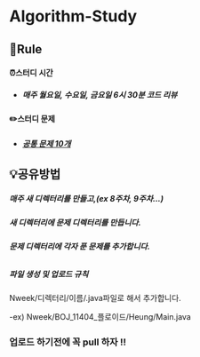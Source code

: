 # Algorithm-Study

## 📝Rule

#### ⏰스터디 시간 
- ##### 매주 월요일, 수요일, 금요일 6시 30분 코드 리뷰    


 
#### ✏️스터디 문제

- ##### [공통 문제 10개](https://www.acmicpc.net/group/workbook/list/10018)

###
## 💡공유방법

##### 매주 새 디렉터리를 만들고,(ex 8주차, 9주차...)
##### 새 디렉터리에 문제 디렉터리를 만듭니다.
##### 문제 디렉터리에 각자 푼 문제를 추가합니다.
##

##### 파일 생성 및 업로드 규칙
 Nweek/디렉터리/이름/.java파일로 해서 추가합니다.
 
 -ex) Nweek/BOJ_11404_플로이드/Heung/Main.java
 
 
###
### 업로드 하기전에 꼭 pull 하자 !!
